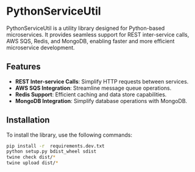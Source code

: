 # PythonServiceUtil

PythonServiceUtil is a utility library designed for Python-based microservices. It provides seamless support for REST inter-service calls, AWS SQS, Redis, and MongoDB, enabling faster and more efficient microservice development.

## Features

- **REST Inter-service Calls**: Simplify HTTP requests between services.
- **AWS SQS Integration**: Streamline message queue operations.
- **Redis Support**: Efficient caching and data store capabilities.
- **MongoDB Integration**: Simplify database operations with MongoDB.

## Installation

To install the library, use the following commands:

```bash
pip install -r  requirements.dev.txt
python setup.py bdist_wheel sdist
twine check dist/*
twine upload dist/*
```

